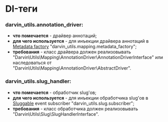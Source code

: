 DI-теги
=======

### darvin_utils.annotation_driver:

- **что помечается** - драйвер аннотаций;
- **для чего используется** - для инъекции драйвера аннотаций в [Metadata factory](../metadata_factory.md)
 "darvin_utils.mapping.metadata_factory";
- **требования** - класс драйвера должен реализовывать "Darvin\Utils\Mapping\AnnotationDriver\AnnotationDriverInterface"
 или наследоваться от "Darvin\Utils\Mapping\AnnotationDriver\AbstractDriver".

### darvin_utils.slug_handler:

- **что помечается** - обработчик slug'ов;
- **для чего используется** - для инъекции обработчика slug'ов в [Sluggable](../sluggable.md) event subscriber
 "darvin_utils.slug.subscriber";
- **требования** - класс обработчика должен реализовывать "Darvin\Utils\Slug\SlugHandlerInterface".
